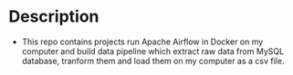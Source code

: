 # Description
- This repo contains projects run Apache Airflow in Docker on my computer and build data pipeline which extract raw data from MySQL database, tranform them and load them on my computer as a csv file.

